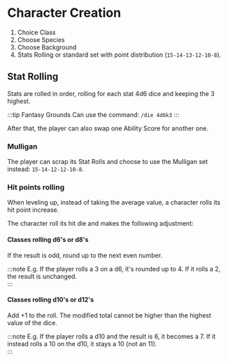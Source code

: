 # Character Creation

1. Choice Class
2. Choose Species
3. Choose Background
4. Stats Rolling or standard set with point distribution (`15-14-13-12-10-8`).

## Stat Rolling

Stats are rolled in order, rolling for each stat 4d6 dice and keeping the 3 highest.

:::tip Fantasy Grounds
Can use the command: `/die 4d6k3` 
:::

After that, the player can also swap one Ability Score for another one.  

### Mulligan

The player can scrap its Stat Rolls and choose to use the Mulligan set instead: `15-14-12-12-10-8`.


### Hit points rolling

When leveling up, instead of taking the average value, a character rolls its hit point increase.  

The character roll its hit die and makes the following adjustment:  

#### Classes rolling d6's or d8's 

If the result is odd, round up to the next even number.

:::note
E.g. If the player rolls a 3 on a d6, it's rounded up to 4. If it rolls a 2, the result is unchanged.  
:::

#### Classes rolling d10's or d12's 

Add +1 to the roll. The modified total cannot be higher than the highest value of the dice.

:::note
E.g. If the player rolls a d10 and the result is 6, it becomes a 7. If it instead rolls a 10 on the d10, it stays a 10 (not an 11).  
:::

